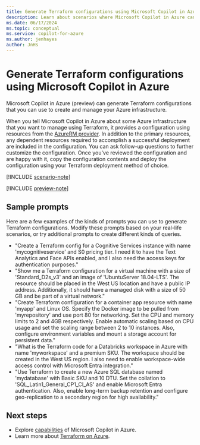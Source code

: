 ```yaml
---
title: Generate Terraform configurations using Microsoft Copilot in Azure
description: Learn about scenarios where Microsoft Copilot in Azure can generate Terraform configurations for you to use.
ms.date: 06/17/2024
ms.topic: conceptual
ms.service: copilot-for-azure
ms.author: jenhayes
author: JnHs
---
```


# Generate Terraform configurations using Microsoft Copilot in Azure

Microsoft Copilot in Azure (preview) can generate Terraform configurations that you can use to create and manage your Azure infrastructure.

When you tell Microsoft Copilot in Azure about some Azure infrastructure that you want to manage using Terraform, it provides a configuration using resources from the [AzureRM provider](https://registry.terraform.io/providers/hashicorp/azurerm/latest/docs). In addition to the primary resources, any dependent resources required to accomplish a successful deployment are included in the configuration. You can ask follow-up questions to further customize the configuration. Once you've reviewed the configuration and are happy with it, copy the configuration contents and deploy the configuration using your Terraform deployment method of choice.  

[!INCLUDE [scenario-note](includes/scenario-note.md)]

[!INCLUDE [preview-note](includes/preview-note.md)]

## Sample prompts

Here are a few examples of the kinds of prompts you can use to generate Terraform configurations. Modify these prompts based on your real-life scenarios, or try additional prompts to create different kinds of queries.

- "Create a Terraform config for a Cognitive Services instance with name 'mycognitiveservice' and S0 pricing tier. I need it to have the Text Analytics and Face APIs enabled, and I also need the access keys for authentication purposes."
- "Show me a Terraform configuration for a virtual machine with a size of 'Standard_D2s_v3' and an image of 'UbuntuServer 18.04-LTS'. The resource should be placed in the West US location and have a public IP address. Additionally, it should have a managed disk with a size of 50 GB and be part of a virtual network."
- "Create Terraform configuration for a container app resource with name 'myapp' and Linux OS. Specify the Docker image to be pulled from 'myrepository' and use port 80 for networking. Set the CPU and memory limits to 2 and 4GB respectively. Enable automatic scaling based on CPU usage and set the scaling range between 2 to 10 instances. Also, configure environment variables and mount a storage account for persistent data."
- "What is the Terraform code for a Databricks workspace in Azure with name 'myworkspace' and a premium SKU. The workspace should be created in the West US region. I also need to enable workspace-wide access control with Microsoft Entra integration."
- "Use Terraform to create a new Azure SQL database named 'mydatabase' with Basic SKU and 10 DTU. Set the collation to 'SQL_Latin1_General_CP1_CI_AS' and enable Microsoft Entra authentication. Also, enable long-term backup retention and configure geo-replication to a secondary region for high availability."

## Next steps

- Explore [capabilities](capabilities.md) of Microsoft Copilot in Azure.
- Learn more about [Terraform on Azure](/azure/developer/terraform/overview).
